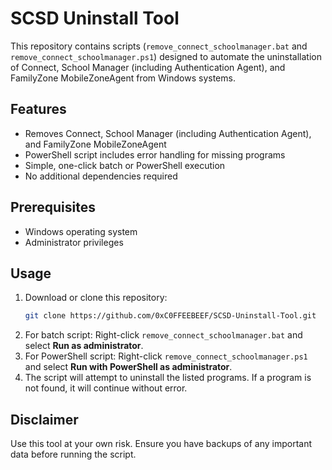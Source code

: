 # SCSD Uninstall Tool

This repository contains scripts (`remove_connect_schoolmanager.bat` and `remove_connect_schoolmanager.ps1`) designed to automate the uninstallation of Connect, School Manager (including Authentication Agent), and FamilyZone MobileZoneAgent from Windows systems.

## Features
- Removes Connect, School Manager (including Authentication Agent), and FamilyZone MobileZoneAgent
- PowerShell script includes error handling for missing programs
- Simple, one-click batch or PowerShell execution
- No additional dependencies required

## Prerequisites
- Windows operating system
- Administrator privileges

## Usage
1. Download or clone this repository:
	```sh
	git clone https://github.com/0xC0FFEEBEEF/SCSD-Uninstall-Tool.git
	```
2. For batch script: Right-click `remove_connect_schoolmanager.bat` and select **Run as administrator**.
3. For PowerShell script: Right-click `remove_connect_schoolmanager.ps1` and select **Run with PowerShell as administrator**.
4. The script will attempt to uninstall the listed programs. If a program is not found, it will continue without error.

## Disclaimer
Use this tool at your own risk. Ensure you have backups of any important data before running the script.



